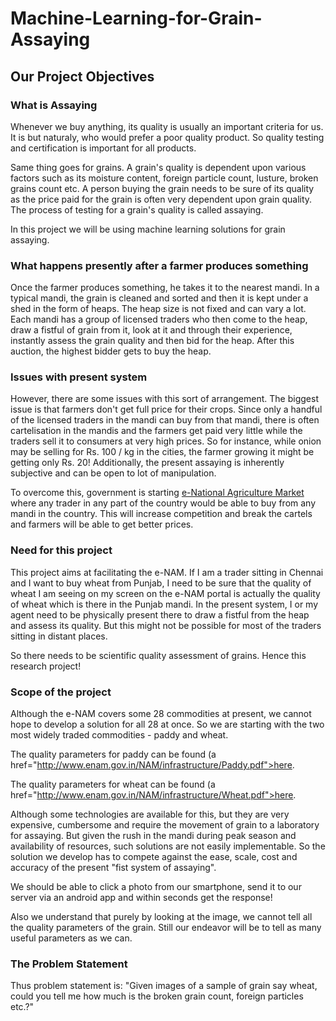 # Machine-Learning-for-Grain-Assaying

## Our Project Objectives

### What is Assaying

Whenever we buy anything, its quality is usually an important criteria for us. It is but naturaly, who would prefer a poor quality product. So quality testing and certification is important for all products.

Same thing goes for grains. A grain's quality is dependent upon various factors such as its moisture content, foreign particle count, lusture, broken grains count etc. A person buying the grain needs to be sure of its quality as the price paid for the grain is often very dependent upon grain quality. The process of testing for a grain's quality is called assaying.

In this project we will be using machine learning solutions for grain assaying.

### What happens presently after a farmer produces something

Once the farmer produces something, he takes it to the nearest mandi. In a typical mandi, the grain is cleaned and sorted and then it is kept under a shed in the form of heaps. The heap size is not fixed and can vary a lot. Each mandi has a group of licensed traders who then come to the heap, draw a fistful of grain from it, look at it and through their experience, instantly assess the grain quality and then bid for the heap. After this auction, the highest bidder gets to buy the heap.

### Issues with present system

However, there are some issues with this sort of arrangement. The biggest issue is that farmers don't get full price for their crops. Since only a handful of the licensed traders in the mandi can buy from that mandi, there is often cartelisation in the mandis and the farmers get paid very little while the traders sell it to consumers at very high prices. So for instance, while onion may be selling for Rs. 100 / kg in the cities, the farmer growing it might be getting only Rs. 20! Additionally, the present assaying is inherently subjective and can be open to lot of manipulation.


To overcome this, government is starting <a href="http://www.enam.gov.in/NAM/home/index.html">e-National Agriculture Market </a> where any trader in any part of the country would be able to buy from any mandi in the country. This will increase competition and break the cartels and farmers will be able to get better prices.


### Need for this project

This project aims at facilitating the e-NAM. If I am a trader sitting in Chennai and I want to buy wheat from Punjab, I need to be sure that the quality of wheat I am seeing on my screen on the e-NAM portal is actually the quality of wheat which is there in the Punjab mandi. In the present system, I or my agent need to be physically present there to draw a fistful from the heap and assess its quality. But this might not be possible for most of the traders sitting in distant places.

So there needs to be scientific quality assessment of grains. Hence this research project!

### Scope of the project

Although the e-NAM covers some 28 commodities at present, we cannot hope to develop a solution for all 28 at once. So we are starting with the two most widely traded commodities - paddy and wheat. 

The quality parameters for paddy can be found (a href="http://www.enam.gov.in/NAM/infrastructure/Paddy.pdf">here</a>. 

The quality parameters for wheat can be found (a href="http://www.enam.gov.in/NAM/infrastructure/Wheat.pdf">here</a>. 

Although some technologies are available for this, but they are very expensive, cumbersome and require the movement of grain to a laboratory for assaying. But given the rush in the mandi during peak season and availability of resources, such solutions are not easily implementable. So the solution we develop has to compete against the ease, scale, cost and accuracy of the present "fist system of assaying". 

We should be able to click a photo from our smartphone, send it to our server via an android app and within seconds get the response!

Also we understand that purely by looking at the image, we cannot tell all the quality parameters of the grain. Still our endeavor will be to tell as many useful parameters as we can.

### The Problem Statement

Thus problem statement is: "Given images of a sample of grain say wheat, could you tell me how much is the broken grain count, foreign particles etc.?"  


